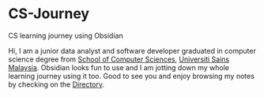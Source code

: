 # CS-Journey

CS learning journey using Obsidian

Hi, I am a junior data analyst and software developer graduated in computer science degree from [School of Computer Sciences](https://cs.usm.my/), [Universiti Sains Malaysia](https://www.usm.my/). Obsidian looks fun to use and I am jotting down my whole learning journey using it too. Good to see you and enjoy browsing my notes by checking on the [Directory](/Directory.md).